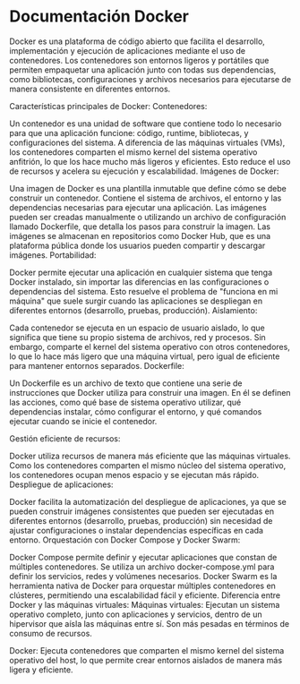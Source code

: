 # Documentación Docker

Docker es una plataforma de código abierto que facilita el desarrollo, implementación y ejecución de aplicaciones mediante el uso de contenedores. Los contenedores son entornos ligeros y portátiles que permiten empaquetar una aplicación junto con todas sus dependencias, como bibliotecas, configuraciones y archivos necesarios para ejecutarse de manera consistente en diferentes entornos.

Características principales de Docker:
Contenedores:

Un contenedor es una unidad de software que contiene todo lo necesario para que una aplicación funcione: código, runtime, bibliotecas, y configuraciones del sistema.
A diferencia de las máquinas virtuales (VMs), los contenedores comparten el mismo kernel del sistema operativo anfitrión, lo que los hace mucho más ligeros y eficientes. Esto reduce el uso de recursos y acelera su ejecución y escalabilidad.
Imágenes de Docker:

Una imagen de Docker es una plantilla inmutable que define cómo se debe construir un contenedor. Contiene el sistema de archivos, el entorno y las dependencias necesarias para ejecutar una aplicación.
Las imágenes pueden ser creadas manualmente o utilizando un archivo de configuración llamado Dockerfile, que detalla los pasos para construir la imagen.
Las imágenes se almacenan en repositorios como Docker Hub, que es una plataforma pública donde los usuarios pueden compartir y descargar imágenes.
Portabilidad:

Docker permite ejecutar una aplicación en cualquier sistema que tenga Docker instalado, sin importar las diferencias en las configuraciones o dependencias del sistema. Esto resuelve el problema de "funciona en mi máquina" que suele surgir cuando las aplicaciones se despliegan en diferentes entornos (desarrollo, pruebas, producción).
Aislamiento:

Cada contenedor se ejecuta en un espacio de usuario aislado, lo que significa que tiene su propio sistema de archivos, red y procesos. Sin embargo, comparte el kernel del sistema operativo con otros contenedores, lo que lo hace más ligero que una máquina virtual, pero igual de eficiente para mantener entornos separados.
Dockerfile:

Un Dockerfile es un archivo de texto que contiene una serie de instrucciones que Docker utiliza para construir una imagen. En él se definen las acciones, como qué base de sistema operativo utilizar, qué dependencias instalar, cómo configurar el entorno, y qué comandos ejecutar cuando se inicie el contenedor.

Gestión eficiente de recursos:

Docker utiliza recursos de manera más eficiente que las máquinas virtuales. Como los contenedores comparten el mismo núcleo del sistema operativo, los contenedores ocupan menos espacio y se ejecutan más rápido.
Despliegue de aplicaciones:

Docker facilita la automatización del despliegue de aplicaciones, ya que se pueden construir imágenes consistentes que pueden ser ejecutadas en diferentes entornos (desarrollo, pruebas, producción) sin necesidad de ajustar configuraciones o instalar dependencias específicas en cada entorno.
Orquestación con Docker Compose y Docker Swarm:

Docker Compose permite definir y ejecutar aplicaciones que constan de múltiples contenedores. Se utiliza un archivo docker-compose.yml para definir los servicios, redes y volúmenes necesarios.
Docker Swarm es la herramienta nativa de Docker para orquestar múltiples contenedores en clústeres, permitiendo una escalabilidad fácil y eficiente.
Diferencia entre Docker y las máquinas virtuales:
Máquinas virtuales: Ejecutan un sistema operativo completo, junto con aplicaciones y servicios, dentro de un hipervisor que aísla las máquinas entre sí. Son más pesadas en términos de consumo de recursos.

Docker: Ejecuta contenedores que comparten el mismo kernel del sistema operativo del host, lo que permite crear entornos aislados de manera más ligera y eficiente.

